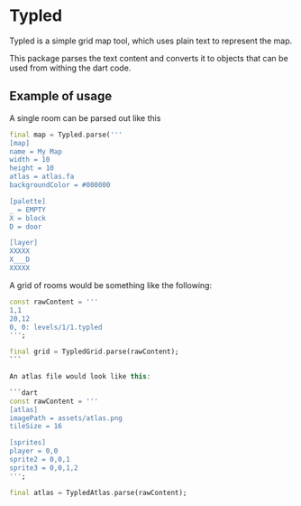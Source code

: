 # Typled

Typled is a simple grid map tool, which uses plain text to represent the map.

This package parses the text content and converts it to objects that can be used
from withing the dart code.

## Example of usage

A single room can be parsed out like this
```dart
final map = Typled.parse('''
[map]
name = My Map
width = 10
height = 10
atlas = atlas.fa
backgroundColor = #000000

[palette]
_ = EMPTY
X = block
D = door

[layer]
XXXXX
X___D
XXXXX
```

A grid of rooms would be something like the following:

````dart
const rawContent = '''
1,1
20,12
0, 0: levels/1/1.typled
''';

final grid = TypledGrid.parse(rawContent);
```

An atlas file would look like this:

```dart
const rawContent = '''
[atlas]
imagePath = assets/atlas.png
tileSize = 16

[sprites]
player = 0,0
sprite2 = 0,0,1
sprite3 = 0,0,1,2
''';

final atlas = TypledAtlas.parse(rawContent);
